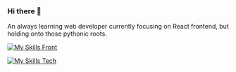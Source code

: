 ### Hi there 👋

An always learning web developer currently focusing on React frontend, but holding onto those pythonic roots.

[![My Skills Front](https://skillicons.dev/icons?i=html,css,js,react,bootstrap,nodejs,python,django,flask,postgres&perline=10)](https://skillicons.dev)

[![My Skills Tech](https://skillicons.dev/icons?i=vscode,cloudflare,docker,wordpress,xd,&perline=5)](https://skillicons.dev)

